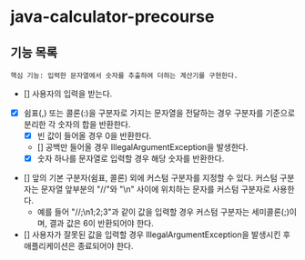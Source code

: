 # java-calculator-precourse

## 기능 목록

``
핵심 기능: 입력한 문자열에서 숫자를 추출하여 더하는 계산기를 구현한다.
``
- [] 사용자의 입력을 받는다.
- [x] 쉼표(,) 또는 콜론(:)을 구분자로 가지는 문자열을 전달하는 경우 구분자를 기준으로 분리한 각 숫자의 합을 반환한다.
    - [x] 빈 값이 들어올 경우 0을 반환한다.
    - [] 공백만 들어올 경우 IllegalArgumentException을 발생한다.
    - [x] 숫자 하나를 문자열로 입력할 경우 해당 숫자를 반환한다.
- [] 앞의 기본 구분자(쉼표, 콜론) 외에 커스텀 구분자를 지정할 수 있다. 커스텀 구분자는 문자열 앞부분의 "//"와 "\n" 사이에 위치하는 문자를 커스텀 구분자로 사용한다.
    - 예를 들어 "//;\n1;2;3"과 같이 값을 입력할 경우 커스텀 구분자는 세미콜론(;)이며, 결과 값은 6이 반환되어야 한다.
- [] 사용자가 잘못된 값을 입력할 경우 IllegalArgumentException을 발생시킨 후 애플리케이션은 종료되어야 한다.